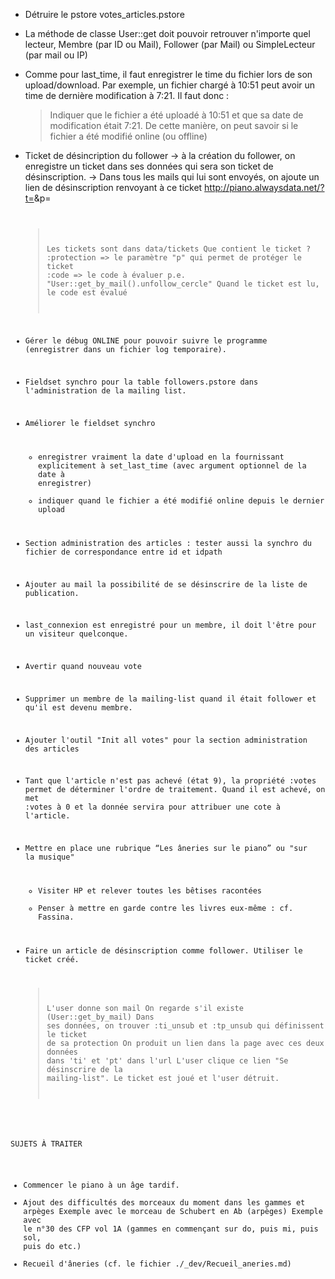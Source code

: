 * Détruire le pstore votes_articles.pstore

* La méthode de classe User::get doit pouvoir retrouver n'importe quel lecteur, Membre (par ID ou Mail), Follower (par Mail) ou SimpleLecteur (par mail ou IP)

* Comme pour last_time, il faut enregistrer le time du fichier lors de son upload/download.
  Par exemple, un fichier chargé à 10:51 peut avoir un time de dernière modification à 7:21.
  Il faut donc :
    > Indiquer que le fichier a été uploadé à 10:51 et que sa date 
      de modification était 7:21. 
  De cette manière, on peut savoir si le fichier a été modifié online (ou offline)
  
* Ticket de désincription du follower
  -> à la création du follower, on enregistre un ticket dans ses données qui sera son ticket de désinscription.
  -> Dans tous les mails qui lui sont envoyés, on ajoute un lien de désinscription renvoyant à ce ticket
    http://piano.alwaysdata.net/?t=<valeur ticket>&p=<code protection>
  > Les tickets sont dans data/tickets
  > Que contient le ticket ?
      :protection   =>  le paramètre "p" qui permet de protéger le ticket
      :code         => le code à évaluer
                        p.e. "User::get_by_mail(<le mail>).unfollow_cercle"
    Quand le ticket est lu, le code est évalué
    
* Gérer le débug ONLINE pour pouvoir suivre le programme (enregistrer dans un fichier log temporaire).

* Fieldset synchro pour la table followers.pstore dans l'administration de la mailing list.

* Améliorer le fieldset synchro
  - enregistrer vraiment la date d'upload en la fournissant explicitement
    à set_last_time (avec argument optionnel de la date à enregistrer)
  - indiquer quand le fichier a été modifié online depuis le dernier upload

* Section administration des articles : tester aussi la synchro du fichier de correspondance entre id et idpath
  
* Ajouter au mail la possibilité de se désinscrire de la liste de publication.

* last_connexion est enregistré pour un membre, il doit l'être pour un visiteur quelconque.

* Avertir quand nouveau vote

* Supprimer un membre de la mailing-list quand il était follower et qu'il
  est devenu membre.
  
* Ajouter l'outil "Init all votes" pour la section administration des articles

* Tant que l'article n'est pas achevé (état 9), la propriété :votes permet de déterminer l'ordre de traitement. Quand il est achevé, on met :votes à 0 et la donnée servira pour attribuer une cote à l'article.

* Mettre en place une rubrique “Les âneries sur le piano” ou "sur la musique"
  - Visiter HP et relever toutes les bêtises racontées
  - Penser à mettre en garde contre les livres eux-même : cf. Fassina.

* Faire un article de désinscription comme follower. Utiliser le ticket créé.
  > L'user donne son mail
  > On regarde s'il existe (User::get_by_mail)
  > Dans ses données, on trouver :ti_unsub et :tp_unsub qui définissent le ticket de sa protection
  > On produit un lien dans la page avec ces deux données dans 'ti' et 'pt' dans l'url
  > L'user clique ce lien "Se désinscrire de la mailing-list". Le ticket est joué et l'user détruit.
  
SUJETS À TRAITER
  * Commencer le piano à un âge tardif.
  * Ajout des difficultés des morceaux du moment dans les gammes et arpèges
    Exemple avec le morceau de Schubert en Ab (arpèges)
    Exemple avec le n°30 des CFP vol 1A (gammes en commençant sur do, puis mi, puis sol, puis do etc.)
  * Recueil d'âneries (cf. le fichier ./_dev/Recueil_aneries.md)